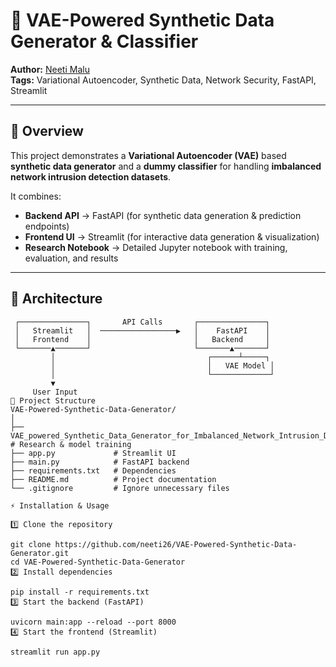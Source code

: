 # 🚀 VAE-Powered Synthetic Data Generator & Classifier

**Author:** [Neeti Malu](https://github.com/neeti26)  
**Tags:** Variational Autoencoder, Synthetic Data, Network Security, FastAPI, Streamlit

---

## 📌 Overview
This project demonstrates a **Variational Autoencoder (VAE)** based **synthetic data generator** and a **dummy classifier** for handling **imbalanced network intrusion detection datasets**.

It combines:
- **Backend API** → FastAPI (for synthetic data generation & prediction endpoints)
- **Frontend UI** → Streamlit (for interactive data generation & visualization)
- **Research Notebook** → Detailed Jupyter notebook with training, evaluation, and results

---

## 🧠 Architecture

```plaintext
 ┌───────────────┐       API Calls       ┌───────────────┐
 │   Streamlit   │  ─────────────────▶   │    FastAPI    │
 │   Frontend    │                       │   Backend     │
 └───────▲───────┘                       └───────▲───────┘
         │                                  ┌──────┴─────┐
         │                                  │   VAE Model │
         │                                  └─────────────┘
         ▼
     User Input
📂 Project Structure
VAE-Powered-Synthetic-Data-Generator/
│
├── VAE_powered_Synthetic_Data_Generator_for_Imbalanced_Network_Intrusion_Detection.ipynb   # Research & model training
├── app.py             # Streamlit UI
├── main.py            # FastAPI backend
├── requirements.txt   # Dependencies
├── README.md          # Project documentation
└── .gitignore         # Ignore unnecessary files

⚡ Installation & Usage

1️⃣ Clone the repository

git clone https://github.com/neeti26/VAE-Powered-Synthetic-Data-Generator.git
cd VAE-Powered-Synthetic-Data-Generator
2️⃣ Install dependencies

pip install -r requirements.txt
3️⃣ Start the backend (FastAPI)

uvicorn main:app --reload --port 8000
4️⃣ Start the frontend (Streamlit)

streamlit run app.py
